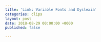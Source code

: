 ```yaml
---
title: 'Link: Variable Fonts and Dyslexia'
categories: clips
layout: post
date: 2018-08-29 00:00:00 +0000
published: false

---
```

